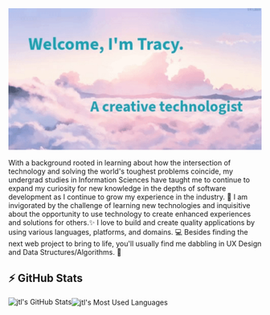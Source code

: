 <div align="left"> <img src="Untitled.gif"> </div>

With a background rooted in learning about how the intersection of technology and solving the world's toughest problems coincide, my undergrad studies in Information Sciences have taught me to continue to expand my curiosity for new knowledge in the depths of software development as I continue to grow my experience in the industry. 💭 I am invigorated by the challenge of learning new technologies and inquisitive about the opportunity to use technology to create enhanced experiences and solutions for others.✨ I love to build and create quality applications by using various languages, platforms, and domains. 💻 Besides finding the next web project to bring to life, you'll usually find me dabbling in UX Design and Data Structures/Algorithms. 🌈

<!-- <details> -->
## ⚡ GitHub Stats
  <img align="left" alt = "jtl's GitHub Stats" src = "https://github-readme-stats-jtl2774s-projects.vercel.app/api?username=jtl2774&show_icons=true&theme=tokyonight"/>
  <img align="center" alt = "jtl's Most Used Languages" src = "https://github-readme-stats.vercel.app/api/top-langs/?username=jtl2774&size_weight=0.5&count_weight=0.5&theme=tokyonight&layout=compact"/>
<!-- </details> -->
<!--
**jtl2774/jtl2774** is a ✨ _special_ ✨ repository because its `README.md` (this file) appears on your GitHub profile.

Here are some ideas to get you started:

- 🔭 I’m currently working on ...
- 🌱 I’m currently learning ...
- 👯 I’m looking to collaborate on ...
- 🤔 I’m looking for help with ...
- 💬 Ask me about ...
- 📫 How to reach me: ...
- 😄 Pronouns: ...
- ⚡ Fun fact: ...
-->


